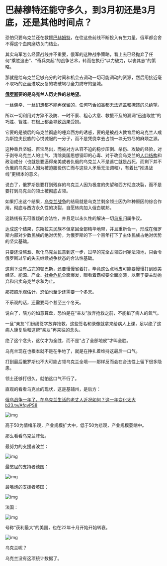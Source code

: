 # 巴赫穆特还能守多久，到3月初还是3月底，还是其他时间点？

恐怕只要乌克兰还在救援[巴赫姆特](https://www.zhihu.com/search?q=巴赫姆特&search_source=Entity&hybrid_search_source=Entity&hybrid_search_extra={"sourceType"%3A"answer"%2C"sourceId"%3A2939423553})，在往这些前线不断投入有生力量，俄军都会舍不得这个血肉磨坊关门结业。

其实乌军怎么经营战线并不重要，俄军的这种战争策略，看上去已经抛弃了任何“乘胜追击”、“奇兵突起”的战争艺术，转而在执行“以力破力，以丧其志”的策略。

那就是给乌克兰足够充分的时间和机会去调动一切可能调动的资源，然后用接近毫不取巧的正面进攻反复的攻破竭尽全力防守的坚城。

**[俄罗斯](https://www.zhihu.com/search?q=俄罗斯&search_source=Entity&hybrid_search_source=Entity&hybrid_search_extra={"sourceType"%3A"answer"%2C"sourceId"%3A2939423553})要的是乌克兰人历史性的总绝望。**

一丝侥幸、一丝幻想都不能再保留的，任何巧舌如簧都无法遮盖和掩饰的总绝望。

所以一切利用对方猝不及防、一时不察、粗心大意、救援不及的漏洞“迅速取胜”的巧胜、智胜，在根上都会导致战果受损。

它要的是战后的乌克兰彻底的唾弃西方的诱惑，要的是被战火教育后的乌克兰人成为斯拉夫民族的心悦诚服的一分子，而不是凭侥幸去占领一块无穷尽的麻烦之源。

这种重兵坚城、百宝尽出，而被对方从容不迫的稳步压倒、杀伤、攻破的经验，对于剥夺乌克兰人的士气、清除美国思想钢印的心毒、对于改变乌克兰的[人口结构](https://www.zhihu.com/search?q=人口结构&search_source=Entity&hybrid_search_source=Entity&hybrid_search_extra={"sourceType"%3A"answer"%2C"sourceId"%3A2939423553})和政治成分（也就是要逼得亲美或者仇俄的乌克兰人不是逃亡就是战死，而剩下并不仇俄的乌克兰人因为被迫服役伤亡而与这些人矛盾无法调和），有着比“推进战线”更根本的意义。

说白了，俄罗斯是要打到残存的乌克兰人因为极度的失望和西方彻底决裂，而不是要打到乌克兰的领土被彻底占领。

如果打出这个结果，[乌克兰战争](https://www.zhihu.com/search?q=乌克兰战争&search_source=Entity&hybrid_search_source=Entity&hybrid_search_extra={"sourceType"%3A"answer"%2C"sourceId"%3A2939423553})的结局就是乌克兰剩余领土因为种种原因的综合作用，彻底与西方永久性的决裂，自愿转向加入俄白联邦。

这路线有无可置疑的合法性，并且足以永久性的解决一切[乌东](https://www.zhihu.com/search?q=乌东&search_source=Entity&hybrid_search_source=Entity&hybrid_search_extra={"sourceType"%3A"answer"%2C"sourceId"%3A2939423553})归属争议。

达成这个结果，东斯拉夫民族不但拿回全部精华地带，并且重新合一，形成在俄罗斯内部对少数民族的绝对优势，为俄罗斯的下一个百年打下了主体民族占绝对优势的坚实基础。

只要还没熬煮、默化乌克兰民意到这一步，过早的完全占领四州宪法领地，只会令俄罗斯过早的失去继续战争状态的合法性基础。

这剩下没有占完的顿巴斯，还要慢慢省着打，毕竟这么点地皮可能要慢慢打到欧美经济、能源、产业、[社会危机](https://www.zhihu.com/search?q=社会危机&search_source=Entity&hybrid_search_source=Entity&hybrid_search_extra={"sourceType"%3A"answer"%2C"sourceId"%3A2939423553})全面爆发，眼看着霸权要全面崩溃，以至于要主动抛弃和出卖乌克兰求和为止。

那按照乐观估计，恐怕也至少还需要一个冬天。

不乐观的话，还需要两个甚至三个冬天。

说白了，院方的如意算盘，恐怕是在“亲友”放弃抢救之前，不能掐了病人的氧气。

一旦“亲友”们纷纷签字放弃抢救，这些签名和录像就拿来给病人上课，足以绝了这病人康复后和这帮“亲友”再来往的念头。

绝了这个念头，这仗才为全胜，而不是“占了全部地皮”才叫全胜。

乌克兰现在也根本就不是在争地了，就是在挣扎着维持这最后一口气。

打到最后俄罗斯也不大可能占领乌克兰全境——那样反而会在合法性上留下很多隐患。

领土还够打很久，就怕这口气不行了。

直观的看看乌克兰的现状，这是基辅州，是后方：

[俄乌战争一年了，在乌克兰生活的老丈人近况如何？这一年变化太大b23.tv/AfqvPS8](https://link.zhihu.com/?target=https%3A//b23.tv/AfqvPS8)



![img](https://pic1.zhimg.com/80/v2-68b6a12ee81cadb5da360e8d7682aa37_720w.webp?source=1940ef5c)

高于50为情绪乐观，产业规模扩大中，低于50为悲观，产业规模萎缩中。



那么看看乌克兰阵营。

最努力的支援者波兰：

![img](https://pic1.zhimg.com/80/v2-9c1c857e0c404a41e3f0ec67aa837cc6_720w.webp?source=1940ef5c)

最憋屈的支持者德国：

![img](https://pica.zhimg.com/80/v2-983ccca036b95c2c9ff49b95ecb6d935_720w.webp?source=1940ef5c)

最嘴炮的支援者英国：

![img](https://picx.zhimg.com/80/v2-3f01f136996dd637b3f1aae59d74fd9b_720w.webp?source=1940ef5c)

法国：

![img](https://pic1.zhimg.com/80/v2-b0cdfe64fefcd4727d0d6e7b6d1ea875_720w.webp?source=1940ef5c)

号称“获利最大”的美国，也在22年十月开始开始转衰。

![img](https://picx.zhimg.com/80/v2-6d42d929ab3c2deef531ade279ad16a0_720w.webp?source=1940ef5c)

乌克兰呢？

乌克兰没有这项统计数据了。

